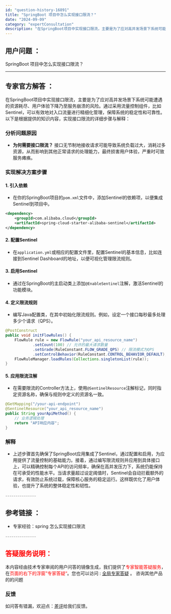 ```yaml
---
id: "question-history-16891"
title: "SpringBoot 项目中怎么实现接口限流？"
date: "2024-09-09"
category: "expertConsultation"
description: "在SpringBoot项目中实现接口限流，主要是为了应对高并发场景下系统可能遭遇的资源耗尽、用户体验下降乃至服务崩溃的风险。通过采用流量控制组件，比如Sentinel，可以有效地对入口流量进行精细化管理，保障系统的稳定性和可靠性。以下是根据提供的知识内容，实现接口限流的详细步骤与解释：### 分析问"
---
```


## 用户问题 ： 
 SpringBoot 项目中怎么实现接口限流？  

---------------
## 专家官方解答 ：

在SpringBoot项目中实现接口限流，主要是为了应对高并发场景下系统可能遭遇的资源耗尽、用户体验下降乃至服务崩溃的风险。通过采用流量控制组件，比如Sentinel，可以有效地对入口流量进行精细化管理，保障系统的稳定性和可靠性。以下是根据提供的知识内容，实现接口限流的详细步骤与解释：

### 分析问题原因
- **为何需要接口限流？** 接口无节制地接收请求可能导致系统负载过大，消耗过多资源，从而影响到其他正常请求的处理能力，最终损害用户体验，严重时可致服务瘫痪。

### 实现解决方案步骤
#### 1. **引入依赖**
   - 在你的SpringBoot项目的`pom.xml`文件中，添加Sentinel的依赖项，以便集成Sentinel到项目中。
   
   ```xml
   <dependency>
       <groupId>com.alibaba.cloud</groupId>
       <artifactId>spring-cloud-starter-alibaba-sentinel</artifactId>
   </dependency>
   ```

#### 2. **配置Sentinel**
   - 在`application.yml`或相应的配置文件里，配置Sentinel的基本信息，比如连接到Sentinel Dashboard的地址，以便可视化管理限流规则。

#### 3. **启用Sentinel**
   - 通过在SpringBoot的主启动类上添加`@EnableSentinel`注解，激活Sentinel的功能模块。

#### 4. **定义限流规则**
   - 编写Java配置类，在其中初始化限流规则。例如，设定一个接口每秒最多处理多少个请求（QPS）。
   
   ```java
   @PostConstruct
   public void initFlowRules() {
       FlowRule rule = new FlowRule("your_api_resource_name")
               .setCount(100) // 允许的最大请求数量
               .setGrade(RuleConstant.FLOW_GRADE_QPS) // 限流模式为QPS
               .setControlBehavior(RuleConstant.CONTROL_BEHAVIOR_DEFAULT); // 默认流量控制策略
       FlowRuleManager.loadRules(Collections.singletonList(rule));
   }
   ```

#### 5. **应用限流注解**
   - 在需要限流的Controller方法上，使用`@SentinelResource`注解标记，同时指定资源名称，确保与规则中定义的资源名一致。
   
   ```java
   @GetMapping("/your-api-endpoint")
   @SentinelResource("your_api_resource_name")
   public String yourApiMethod() {
       // 业务逻辑处理
       return "API响应内容";
   }
   ```

### 解释
- 上述步骤首先确保了SpringBoot应用集成了Sentinel，通过配置和启用，为应用提供了流量控制的基础能力。接着，通过编写限流规则并应用到具体接口上，可以精确控制每个API的访问频率，确保在高并发压力下，系统仍能保持在可承受的性能水平。当请求量超过设定阈值时，Sentinel会自动拦截额外的请求，有效防止系统过载，保障核心服务的稳定运行。这样既优化了用户体验，也提升了系统的整体稳定性和韧性。


<font color="#949494">---------------</font> 


## 参考链接 ：

* 专家经验：spring 怎么实现接口限流 


 <font color="#949494">---------------</font> 
 


## <font color="#FF0000">答疑服务说明：</font> 

本内容经由技术专家审阅的用户问答的镜像生成，我们提供了<font color="#FF0000">专家智能答疑服务</font>，在<font color="#FF0000">页面的右下的浮窗”专家答疑“</font>。您也可以访问 : [全局专家答疑](https://answer.opensource.alibaba.com/docs/intro) 。 咨询其他产品的的问题

### 反馈
如问答有错漏，欢迎点：[差评](https://ai.nacos.io/user/feedbackByEnhancerGradePOJOID?enhancerGradePOJOId=16902)给我们反馈。
